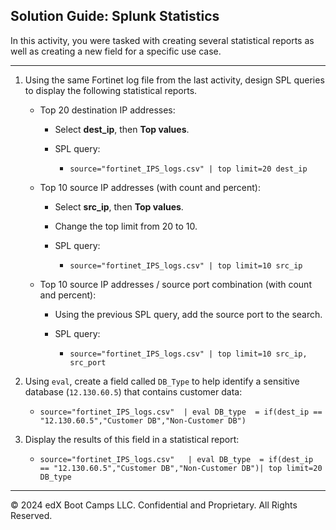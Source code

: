 ## Solution Guide: Splunk Statistics 

In this activity, you were tasked with creating several statistical reports as well as creating a new field for a specific use case.

---

1. Using the same Fortinet log file from the last activity, design SPL queries to display the following statistical reports.

    - Top 20 destination IP addresses:

      - Select **dest_ip**, then **Top values**.

      - SPL query: 

          - `source="fortinet_IPS_logs.csv" | top limit=20 dest_ip`

    - Top 10 source IP addresses (with count and percent):

      - Select **src_ip**, then **Top values**.

      - Change the top limit from 20 to 10.

      - SPL query: 

          - `source="fortinet_IPS_logs.csv" | top limit=10 src_ip`

    - Top 10 source IP addresses / source port combination (with count and percent):

      - Using the previous SPL query, add the source port to the search.

      - SPL query: 

        - `source="fortinet_IPS_logs.csv" | top limit=10 src_ip, src_port`
 
2. Using `eval`, create a field called `DB_Type` to help identify a sensitive database (`12.130.60.5`) that contains customer data:

    - `source="fortinet_IPS_logs.csv"  | eval DB_type  = if(dest_ip == "12.130.60.5","Customer DB","Non-Customer DB")`

3. Display the results of this field in a statistical report:

    - `source="fortinet_IPS_logs.csv"   | eval DB_type  = if(dest_ip == "12.130.60.5","Customer DB","Non-Customer DB")| top limit=20 DB_type`

---

© 2024 edX Boot Camps LLC. Confidential and Proprietary. All Rights Reserved.  
